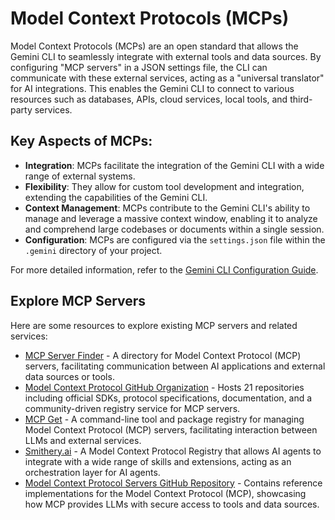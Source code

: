 # Model Context Protocols (MCPs)

Model Context Protocols (MCPs) are an open standard that allows the Gemini CLI to seamlessly integrate with external tools and data sources. By configuring "MCP servers" in a JSON settings file, the CLI can communicate with these external services, acting as a "universal translator" for AI integrations. This enables the Gemini CLI to connect to various resources such as databases, APIs, cloud services, local tools, and third-party services.

## Key Aspects of MCPs:

- **Integration**: MCPs facilitate the integration of the Gemini CLI with a wide range of external systems.
- **Flexibility**: They allow for custom tool development and integration, extending the capabilities of the Gemini CLI.
- **Context Management**: MCPs contribute to the Gemini CLI's ability to manage and leverage a massive context window, enabling it to analyze and comprehend large codebases or documents within a single session.
- **Configuration**: MCPs are configured via the `settings.json` file within the `.gemini` directory of your project.

For more detailed information, refer to the [Gemini CLI Configuration Guide](https://github.com/google-gemini/gemini-cli/blob/main/docs/cli/configuration.md).

## Explore MCP Servers

Here are some resources to explore existing MCP servers and related services:

- [MCP Server Finder](https://www.mcpserverfinder.com/) - A directory for Model Context Protocol (MCP) servers, facilitating communication between AI applications and external data sources or tools.
- [Model Context Protocol GitHub Organization](https://github.com/orgs/modelcontextprotocol/repositories) - Hosts 21 repositories including official SDKs, protocol specifications, documentation, and a community-driven registry service for MCP servers.
- [MCP Get](https://mcp-get.com/) - A command-line tool and package registry for managing Model Context Protocol (MCP) servers, facilitating interaction between LLMs and external services.
- [Smithery.ai](https://smithery.ai/) - A Model Context Protocol Registry that allows AI agents to integrate with a wide range of skills and extensions, acting as an orchestration layer for AI agents.
- [Model Context Protocol Servers GitHub Repository](https://github.com/modelcontextprotocol/servers) - Contains reference implementations for the Model Context Protocol (MCP), showcasing how MCP provides LLMs with secure access to tools and data sources.